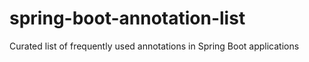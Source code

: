 # spring-boot-annotation-list
Curated list of frequently used annotations in Spring Boot applications 
